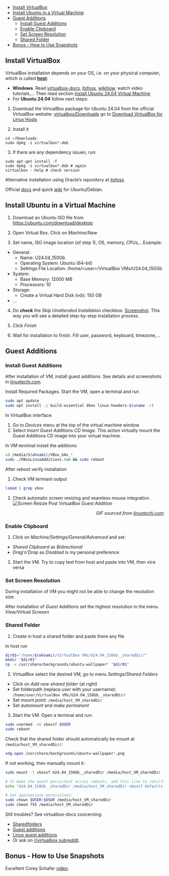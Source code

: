 * [Install VirtualBox](#install-virtualbox)
* [Install Ubuntu in a Virtual Machine](#install-ubuntu-in-a-virtual-machine)
* [Guest Additions](#guest-additions)
  * [Install Guest Additions](#install-guest-additions)
  * [Enable Clipboard](#enable-clipboard)
  * [Set Screen Resolution](#set-screen-resolution)
  * [Shared Folder](#shared-folder)
* [Bonus - How to Use Snapshots](#bonus---how-to-use-snapshots)

## Install VirtualBox

VirtualBox installation depends on your OS, i.e. on your physical computer, which is called <u>**host**</u>:
- **Windows**. Read [virtualbox-docs](https://www.virtualbox.org/manual/topics/installation.html#installation_windows), [itsfoss](https://itsfoss.com/install-virtualbox-windows/), [wikihow](https://www.wikihow.com/Install-VirtualBox), watch video tutorials,... Then read section [Install Ubuntu 24.04 Virtual Machine](#install-ubuntu-24.04-virtual-machine)
- For **Ubuntu 24.04** follow next steps:

1. Download the VirtualBox package for Ubuntu 24.04 from the official VirtualBox website:
[virtualbox/Downloads](https://www.virtualbox.org/wiki/Downloads) go to [Download VirtualBox for Linux Hosts](https://www.virtualbox.org/wiki/Linux_Downloads)

2. Install it

```
cd ~/Downloads
sudo dpkg -i virtualbox*.deb
```

3. If there are any dependency issues, run:

```
sudo apt-get install -f
sudo dpkg -i virtualbox*.deb # again
virtualbox --help # check version
```

Alternative installation using Oracle’s repository at [itsfoss](https://itsfoss.com/install-virtualbox-ubuntu/#method-3-install-virtualbox-using-oracle%E2%80%99s-repository).

Official [docs](https://www.virtualbox.org/manual/topics/installation.html#install-linux-host) and quick [wiki](https://www.virtualbox.org/wiki/Linux_Downloads) for Ubuntu/Debian.

## Install Ubuntu in a Virtual Machine

1. Download an Ubuntu ISO file from https://ubuntu.com/download/desktop

2. Open Virtual Box. Click on *Machine/New*

3. Set name, ISO image location (of step 1), OS, memory, CPUs,...Example:
- General:
    - Name: U24.04_150Gb
    - Operating System: Ubuntu (64-bit)
    - Settings File Location: /home/\<user\>/VirtualBox VMs/U24.04_150Gb
- System:
    - Base Memory: 12000 MB
    - Processors: 10
- Storage:
    - Create a Virtual Hard Disk (vdi): 150 GB
- ...

4. Do **check** the *Skip Unattended Installation* checkbox. [Screenshot](https://superuser.com/questions/1749837/cant-open-a-terminal-in-ubuntu-22-04-running-in-virtualbox-7-0-on-a-windows-11/1835756#1835756). This way you will see a detailed step-by-step installation process.

5. Click *Finish*

6. Wait for installation to finish. Fill user, password, keyboard, timezone,...


## Guest Additions

### Install Guest Additions

After installation of VM, install guest additions. See details and screenshots in [linuxtechi.com](https://www.linuxtechi.com/install-virtualbox-guest-additions-on-ubuntu/).

Install Required Packages. Start the VM, open a terminal and run
```bash
sudo apt update
sudo apt install -y build-essential dkms linux-headers-$(uname -r)
```

In VirtualBox interface:
1. Go to *Devices* menu at the top of the virtual machine window
2. Select *Insert Guest Additions CD Image.* This action virtually mount the Guest Additions CD image into your virtual machine.

In VM terminal install the additions
```bash
cd /media/$(whoami)/VBox_GAs_*
sudo ./VBoxLinuxAdditions.run && sudo reboot
```

After reboot verify installation

1. Check VM termianl output
```bash
lsmod | grep vbox
```

2. Check automatic screen resizing and seamless mouse integration.
![Screen Resize Post VirtualBox Guest Addition](https://www.linuxtechi.com/wp-content/uploads/2023/09/Screen-Resize-Post-VirtualBox-Guest-Addition.gif)

<p style="text-align: right;">
  <em>GIF sourced from <a href="https://www.linuxtechi.com/install-virtualbox-guest-additions-on-ubuntu/#6_Verify_Guest_Additions_Installation">linuxtechi.com</a></em>
</p>


### Enable Clipboard

1. Click on *Machine/Settings/General/Advanced* and set:
  - *Shared Clipboard* as *Bidirectional*
  - *Drag'n'Drop* as *Disabled* is my personal preference
2. Start the VM. Try to copy text from host and paste into VM, then vice versa


### Set Screen Resolution

During installation of VM you might not be able to change the resolution size.

After installation of *Guest Additions* set the highest resolution in the menu *View/Virtual Screeen*


### Shared Folder

1. Create in host a shared folder and paste there any file

In host run
```bash
dir01="/home/$(whoami)/VirtualBox VMs/U24.04_150Gb__sharedDir/"
mkdir "$dir01"
cp -v /usr/share/backgrounds/ubuntu-wallpaper* "$dir01"
```

2. VirtualBox select the desired VM, go to menu *Settings/Shared Folders*
  - Click on *Add new shared folder* (at right)
  - Set folderpath (replace *user* with your username): `/home/user/VirtualBox VMs/U24.04_150Gb__sharedDir/`
  - Set mount point: `/media/host_VM_sharedDir`
  - Set *automount* and *make permanent*
3. Start the VM. Open a terminal and run:
```bash
sudo usermod -aG vboxsf $USER
sudo reboot
```

Check that the shared folder should automatically be mount at `/media/host_VM_sharedDir/`:
```bash
xdg-open /usr/share/backgrounds/ubuntu-wallpaper*.png
```

If not working, then manually mount it:
```bash
sudo mount -t vboxsf U24.04_150Gb__sharedDir /media/host_VM_sharedDir

# To make the mount persistent across reboots, add this line to /etc/fstab:
echo "U24.04_150Gb__sharedDir /media/host_VM_sharedDir vboxsf defaults 0 0" >> /etc/fstab

# Set appropriate permissions:
sudo chown $USER:$USER /media/host_VM_sharedDir
sudo chmod 755 /media/host_VM_sharedDir
```

Still troubles? See virtualbox-docs concerning:
- [Sharedfolders](https://www.virtualbox.org/manual/topics/guestadditions.html#sharedfolders)
- [Guest additions](https://www.virtualbox.org/manual/topics/guestadditions.html#guestadditions)
- [Linux guest additions](https://www.virtualbox.org/manual/topics/guestadditions.html#additions-linux-install)
- Or ask on [r/virtualbox subreddit](https://www.reddit.com/r/virtualbox/).


## Bonus - How to Use Snapshots

Excellent Corey Schafer [video](https://www.youtube.com/watch?v=Qte4X-rdr2Q).
